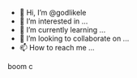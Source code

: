 - 👋 Hi, I’m @godlikele
- 👀 I’m interested in ...
- 🌱 I’m currently learning ...
- 💞️ I’m looking to collaborate on ...
- 📫 How to reach me ...

<!---
godlikele/godlikele is a ✨ special ✨ repository because its `README.md` (this file) appears on your GitHub profile.
You can click the Preview link to take a look at your changes.
--->
boom c
